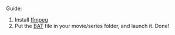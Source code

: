 Guide: 
1. Install [ffmpeg](https://github.com/icedterminal/ffmpeg-installer) 
2. Put the [BAT](https://github.com/m1nuzz/DTS-to-AC-3-Converter-ffmpeg-Windows/releases/download/1.0/DTS.to.AC-3.bat) file in your movie/series folder, and launch it. Done!
